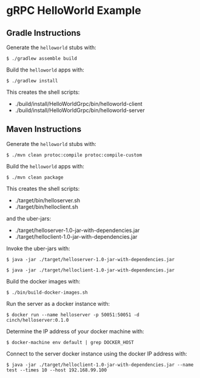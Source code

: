 # gRPC HelloWorld Example 

## Gradle Instructions
Generate the `helloworld` stubs with:

```
$ ./gradlew assemble build
```

Build the `helloworld` apps with:

```
$ ./gradlew install
```

This creates the shell scripts:

* ./build/install/HelloWorldGrpc/bin/helloworld-client
* ./build/install/HelloWorldGrpc/bin/helloworld-server

## Maven Instructions
Generate the `helloworld` stubs with:

```
$ ./mvn clean protoc:compile protoc:compile-custom
```

Build the `helloworld` apps with:

```
$ ./mvn clean package
```

This creates the shell scripts: 

* ./target/bin/helloserver.sh
* ./target/bin/helloclient.sh

and the uber-jars:
 
* ./target/helloserver-1.0-jar-with-dependencies.jar
* ./target/helloclient-1.0-jar-with-dependencies.jar
 
Invoke the uber-jars with:

```
$ java -jar ./target/helloserver-1.0-jar-with-dependencies.jar
```

```
$ java -jar ./target/helloclient-1.0-jar-with-dependencies.jar
```

Build the docker images with:

```
$ ./bin/build-docker-images.sh
```

Run the server as a docker instance with:

```
$ docker run --name helloserver -p 50051:50051 -d cinch/helloserver:0.1.0
```

Determine the IP address of your docker machine with:

```
$ docker-machine env default | grep DOCKER_HOST
```

Connect to the server docker instance using the docker IP address with:

```
$ java -jar ./target/helloclient-1.0-jar-with-dependencies.jar --name test --times 10 --host 192.168.99.100
```


